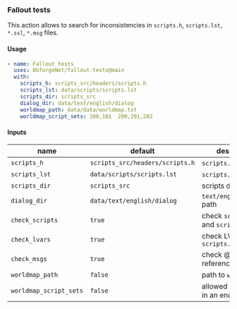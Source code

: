 ### Fallout tests

This action allows to search for inconsistencies in `scripts.h`, `scripts.lst`, `*.ssl`, `*.msg` files.

#### Usage

```yaml
- name: Fallout tests
  uses: BGforgeNet/fallout-tests@main
  with:
    scripts_h: scripts_src/headers/scripts.h
    scripts_lst: data/scripts/scripts.lst
    scripts_dir: scripts_src
    dialog_dir: data/text/english/dialog
    worldmap_path: data/data/worldmap.txt
    worldmap_script_sets: 100,101  200,201,202
```

#### Inputs

| name                   | default                         | description                         |
| ---------------------- | ------------------------------- | ----------------------------------- |
| `scripts_h`            | `scripts_src/headers/scripts.h` | `scripts.h` path                    |
| `scripts_lst`          | `data/scripts/scripts.lst`      | `scripts.lst` path                  |
| `scripts_dir`          | `scripts_src`                   | scripts directory                   |
| `dialog_dir`           | `data/text/english/dialog`      | `text/english/dialog` path          |
| `check_scripts`        | `true`                          | check `scripts.h` and `scripts.lst` |
| `check_lvars`          | `true`                          | check LVARs vs `scripts.lst`        |
| `check_msgs`           | `true`                          | check @ `msg` references in scripts |
| `worldmap_path`        | `false`                         | path to `worldmap.txt`              |
| `worldmap_script_sets` | `false`                         | allowed script sets in an encounter |
